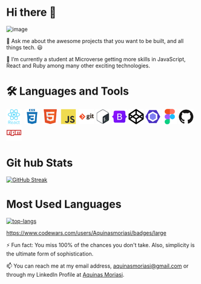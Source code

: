 # Hi there 👋
![image](https://user-images.githubusercontent.com/104029494/179904204-7fa622d4-af5b-46c9-bed4-a1b0a4c4070c.png)

 💬 Ask me about the awesome projects that you want to be built, and all things tech. 😃
 
 🌱 I’m currently a student at Microverse getting more skills in JavaScript, React and Ruby among many other exciting technologies.

# :hammer_and_wrench: Languages and Tools

<div>
  <img src="https://github.com/devicons/devicon/blob/master/icons/react/react-original-wordmark.svg" title="React" alt="React" width="40" height="40"/>&nbsp;
  <img src="https://github.com/devicons/devicon/blob/master/icons/css3/css3-plain-wordmark.svg"  title="CSS3" alt="CSS" width="40" height="40"/>&nbsp;
  <img src="https://github.com/devicons/devicon/blob/master/icons/html5/html5-original.svg" title="HTML5" alt="HTML" width="40" height="40"/>&nbsp;
  <img src="https://github.com/devicons/devicon/blob/master/icons/javascript/javascript-original.svg" title="JavaScript" alt="JavaScript" width="40" height="40"/>&nbsp;
  <img src="https://github.com/devicons/devicon/blob/master/icons/git/git-original-wordmark.svg" title="Git" **alt="Git" width="40" height="40"/>
  <img src="https://github.com/devicons/devicon/blob/master/icons/bash/bash-original.svg" title="bash" **alt="bash" width="40" height="40"/>
  <img src="https://github.com/devicons/devicon/blob/master/icons/bootstrap/bootstrap-original.svg" title="bootstrap" **alt="boot" width="40" height="40"/>
  <img src="https://github.com/devicons/devicon/blob/master/icons/codepen/codepen-plain.svg" title="Codepen" **alt="pen" width="40" height="40"/>
  <img src="https://github.com/devicons/devicon/blob/master/icons/eslint/eslint-original.svg" title="ESLINT" **alt="linter" width="40" height="40"/>
  <img src="https://github.com/devicons/devicon/blob/master/icons/figma/figma-original.svg" title="figma" **alt="figma" width="40" height="40"/>
  <img src="https://github.com/devicons/devicon/blob/master/icons/github/github-original.svg" title="Github" **alt="Git" width="40" height="40"/>
  <img src="https://github.com/devicons/devicon/blob/master/icons/npm/npm-original-wordmark.svg" title="npm" **alt="npm" width="40" height="40"/>
  </div>
  
  # Git hub Stats
  [![GitHub Streak](http://github-readme-streak-stats.herokuapp.com?user=aquinasmoriasi&theme=cobalt&date_format=%5BY%20%5DM%20j)](https://git.io/streak-stats)
  
  # Most Used Languages
  [![top-langs](https://github-readme-stats.vercel.app/api/top-langs/?username=Aquinasmoriasi&layout=compact&theme=vision-friendly-dark)](https://github.com/anuraghazra/github-readme-stats)
  
  https://www.codewars.com/users/Aquinasmoriasi/badges/large
  
⚡ Fun fact: You miss 100% of the chances you don't take. Also, simplicity is the ultimate form of sophistication.

 📫 You can reach me at my email address, [aquinasmoriasi@gmail.com]() or through my LinkedIn Profile at [Aquinas Moriasi](https://www.linkedin.com/in/aquinas-moriasi).
<!--
**Aquinasmoriasi/Aquinasmoriasi** is a ✨ _special_ ✨ repository because its `README.md` (this file) appears on your GitHub profile.




Here are some ideas to get you started:

- 🔭 I’m currently working on ...
- 🌱 I’m currently learning ...
- 👯 I’m looking to collaborate on ...
- 🤔 I’m looking for help with ...
- 💬 Ask me about ...
- 📫 How to reach me: ...
- ⚡ Fun fact: ...
-->
